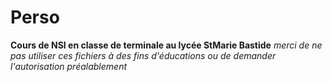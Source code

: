 # Perso

**Cours de NSI en classe de terminale au lycée StMarie Bastide**
*merci de ne pas utiliser ces fichiers à des fins d'éducations ou de demander l'autorisation préalablement*
